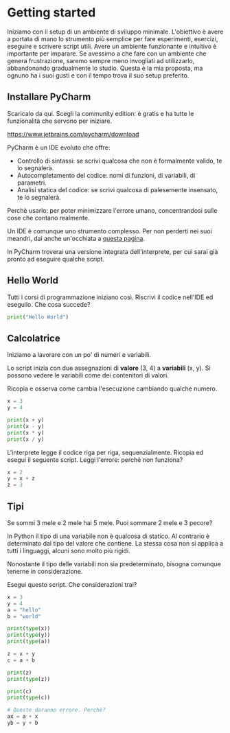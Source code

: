 # Getting started

Iniziamo con il setup di un ambiente di sviluppo minimale. L'obiettivo è avere a portata di mano lo strumento più semplice per fare esperimenti, esercizi, eseguire e scrivere script utili.
Avere un ambiente funzionante e intuitivo è importante per imparare. Se avessimo a che fare con un ambiente che genera frustrazione, saremo sempre meno invogliati ad utilizzarlo, abbandonando gradualmente lo studio.
Questa è la mia proposta, ma ognuno ha i suoi gusti e con il tempo trova il suo setup preferito.

## Installare PyCharm

Scaricalo da qui. Scegli la community edition: è gratis e ha tutte le funzionalità che servono per iniziare.

https://www.jetbrains.com/pycharm/download

PyCharm è un IDE evoluto che offre:
- Controllo di sintassi: se scrivi qualcosa che non è formalmente valido, te lo segnalerà.
- Autocompletamento del codice: nomi di funzioni, di variabili, di parametri.
- Analisi statica del codice: se scrivi qualcosa di palesemente insensato, te lo segnalerà.

Perchè usarlo: per poter minimizzare l'errore umano, concentrandosi sulle cose che contano realmente.

Un IDE è comunque uno strumento complesso. Per non perderti nei suoi meandri, dai anche un'occhiata a [questa pagina](https://www.jetbrains.com/pycharm/learn/).

In PyCharm troverai una versione integrata dell'interprete, per cui sarai già pronto ad eseguire qualche script.

## Hello World

Tutti i corsi di programmazione iniziano così. 
Riscrivi il codice nell'IDE ed eseguilo. Che cosa succede?

```python
print("Hello World")
```

## Calcolatrice

Iniziamo a lavorare con un po' di numeri e variabili.

Lo script inizia con due assegnazioni di **valore** (3, 4) a **variabili** (x, y).
Si possono vedere le variabili come dei contenitori di valori.

Ricopia e osserva come cambia l'esecuzione cambiando qualche numero.
```python
x = 3
y = 4

print(x + y)
print(x - y)
print(x * y)
print(x / y)
```

L'interprete legge il codice riga per riga, sequenzialmente.
Ricopia ed esegui il seguente script. Leggi l'errore: perchè non funziona?
```python
x = 2
y = x + z
z = 3
```

## Tipi
Se sommi 3 mele e 2 mele hai 5 mele. Puoi sommare 2 mele e 3 pecore?

In Python il tipo di una variabile non è qualcosa di statico.
Al contrario è determinato dal tipo del valore che contiene.
La stessa cosa non si applica a tutti i linguaggi, alcuni sono molto più rigidi.

Nonostante il tipo delle variabili non sia predeterminato, bisogna comunque tenerne in considerazione.

Esegui questo script. Che considerazioni trai?

```python
x = 3
y = 4
a = "hello"
b = "world"

print(type(x))
print(type(y))
print(type(a))

z = x + y
c = a + b

print(z)
print(type(z))

print(c)
print(type(c))

# Queste daranno errore. Perchè?
ax = a + x
yb = y + b
```